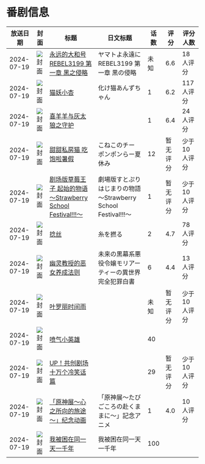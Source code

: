 # 番剧信息

|放送日期|封面|标题|日文标题|话数|评分|评分人数|
|---|---|---|---|---|---|---|
|2024-07-19|![封面](https://lain.bgm.tv/pic/cover/c/a8/a1/366256_uRP69.jpg)|[永远的大和号 REBEL3199 第一章 黑之侵略](https://bangumi.tv/subject/366256)|ヤマトよ永遠に REBEL3199 第一章 黒の侵略|未知|6.6|18人评分|
|2024-07-19|![封面](https://lain.bgm.tv/pic/cover/c/ba/eb/441447_EsFl2.jpg)|[猫妖小杏](https://bangumi.tv/subject/441447)|化け猫あんずちゃん|1|6.2|117人评分|
|2024-07-19|![封面](https://lain.bgm.tv/pic/cover/c/a9/e3/454783_W5N4w.jpg)|[喜羊羊与灰太狼之守护](https://bangumi.tv/subject/454783)||1|6.4|24人评分|
|2024-07-19|![封面](https://lain.bgm.tv/pic/cover/c/4e/85/481662_AevWk.jpg)|[甜甜私房猫 吃饱啦暑假](https://bangumi.tv/subject/481662)|こねこのチー ポンポンらー夏休み|12|暂无评分|少于10人评分|
|2024-07-19|![封面](https://lain.bgm.tv/pic/cover/c/70/05/486571_P1n66.jpg)|[剧场版草莓王子 起始的物语～Strawberry School Festival!!!～](https://bangumi.tv/subject/486571)|劇場版すとぷり はじまりの物語～Strawberry School Festival!!!～|1|暂无评分|少于10人评分|
|2024-07-19|![封面](https://bangumi.tv/img/no_icon_subject.png)|[捻丝](https://bangumi.tv/subject/489419)|糸を撚る|2|4.7|78人评分|
|2024-07-19|![封面](https://lain.bgm.tv/pic/cover/c/db/9c/499038_i4g2e.jpg)|[幽灵教授的恶女养成法则](https://bangumi.tv/subject/499038)|未来の黒幕系悪役令嬢モリアーティーの異世界完全犯罪白書|6|4.4|13人评分|
|2024-07-19|![封面](https://lain.bgm.tv/pic/cover/c/46/85/499372_piIjy.jpg)|[叶罗丽时间雨](https://bangumi.tv/subject/499372)||未知|暂无评分|少于10人评分|
|2024-07-19|![封面](https://lain.bgm.tv/pic/cover/c/19/58/503749_St9AT.jpg)|[喷气小英雄](https://bangumi.tv/subject/503749)||40|||
|2024-07-19|![封面](https://lain.bgm.tv/pic/cover/c/d0/93/503985_K3SxA.jpg)|[UP！共创剧场 十万个冷笑话篇](https://bangumi.tv/subject/503985)||29|暂无评分|少于10人评分|
|2024-07-19|![封面](https://lain.bgm.tv/pic/cover/c/40/a5/504947_hvQ6g.jpg)|[「原神展～心之所向的旅途～」纪念动画](https://bangumi.tv/subject/504947)|「原神展～たびごころの赴くままに～」記念アニメ|1|4.0|10人评分|
|2024-07-19|![封面](https://lain.bgm.tv/pic/cover/c/d2/cf/517018_ZVZ5k.jpg)|[我被困在同一天一千年](https://bangumi.tv/subject/517018)|我被困在同一天一千年|100|||
